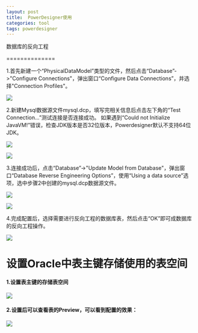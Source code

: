 ```yaml
---
layout: post
title:  PowerDesigner使用
categories: tool
tags: powerdesigner
---
```


数据库的反向工程

==============

1.首先新建一个“PhysicalDataModel”类型的文件，然后点击“Database”->"Configure Connections"，弹出窗口“Configure Data Connections”，并选择"Connection Profiles"。

![][01]

2.新建Mysql数据源文件mysql.dcp，填写完相关信息后点击左下角的“Test Connection...”测试连接是否连接成功。
如果遇到“Could not Initialize JavaVM!”错误，检查JDK版本是否32位版本，Powerdesigner默认不支持64位JDK。

![][03]

![][04]

3.连接成功后，点击“Database”->"Update Model from Database"，弹出窗口“Database Reverse Engineering Options”，使用“Using a data source”选项，选中步骤2中创建的mysql.dcp数据源文件。

![][07]

![][08]

4.完成配置后，选择需要进行反向工程的数据库表，然后点击“OK”即可成数据库的反向工程操作。

![][09]


设置Oracle中表主键存储使用的表空间
==============================

#### 1.设置表主键的存储表空间

![][10]

#### 2.设置后可以查看表的Preview，可以看到配置的效果：
![][11]




[01]: http://7xr4ey.com1.z0.glb.clouddn.com/powerdesigner-usage-01.jpg
[02]: http://7xr4ey.com1.z0.glb.clouddn.com/powerdesigner-usage-02.jpg
[03]: http://7xr4ey.com1.z0.glb.clouddn.com/powerdesigner-usage-03.jpg
[04]: http://7xr4ey.com1.z0.glb.clouddn.com/powerdesigner-usage-04.jpg
[05]: http://7xr4ey.com1.z0.glb.clouddn.com/powerdesigner-usage-05.jpg
[06]: http://7xr4ey.com1.z0.glb.clouddn.com/powerdesigner-usage-06.jpg
[07]: http://7xr4ey.com1.z0.glb.clouddn.com/powerdesigner-usage-07.jpg
[08]: http://7xr4ey.com1.z0.glb.clouddn.com/powerdesigner-usage-08.jpg
[09]: http://7xr4ey.com1.z0.glb.clouddn.com/powerdesigner-usage-09.jpg
[10]: http://7xr4ey.com1.z0.glb.clouddn.com/powerdesigner-usage-10.jpg
[11]: http://7xr4ey.com1.z0.glb.clouddn.com/powerdesigner-usage-11.jpg
